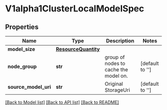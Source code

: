 # V1alpha1ClusterLocalModelSpec

## Properties
Name | Type | Description | Notes
------------ | ------------- | ------------- | -------------
**model_size** | [**ResourceQuantity**](ResourceQuantity.md) |  | 
**node_group** | **str** | group of nodes to cache the model on. | [default to '']
**source_model_uri** | **str** | Original StorageUri | [default to '']

[[Back to Model list]](../README.md#documentation-for-models) [[Back to API list]](../README.md#documentation-for-api-endpoints) [[Back to README]](../README.md)


